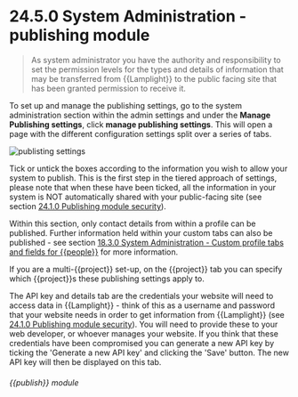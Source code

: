 # 24.5.0    System Administration - publishing module

> As system administrator you have the authority and responsibility to set the permission levels for the types and details of information that may be transferred from {{Lamplight}} to the public facing site that has been granted permission to receive it. 

To set up and manage the publishing settings, go to the system administration section within the admin settings and under the **Manage Publishing settings**, click **manage publishing settings**. This will open a page with the different configuration settings split over a series of tabs.

![publisting settings]({{imgpath}}215a.png)

Tick or untick the boxes according to the information you wish to allow your system to publish. This is the first step in the tiered approach of settings, please note that when these have been ticked, all the information in your system is NOT automatically shared with your public-facing site (see section [24.1.0  Publishing module security](/help/index/v/{{version}}/p/24.1.0)).

Within this section, only contact details from within a profile can be published. Further information held within your custom tabs can also be published - see section [18.3.0  System Administration - Custom profile tabs and fields for {{people}}](/help/index/v/{{version}}/p/18.3.0) for more information.

If you are a multi-{{project}} set-up, on the {{project}} tab you can specify which {{project}}s these publishing settings apply to.

The API key and details tab are the credentials your website will need to access data in {{Lamplight}} - think of this as a username and password that your website needs in order to get information from {{Lamplight}} (see [24.1.0  Publishing module security](/help/index/v/{{version}}/p/24.1.0)). You will need to provide these to your web developer, or whoever manages your website. If you think that these credentials have been compromised you can generate a new API key by ticking the 'Generate a new API key' and clicking the 'Save' button. The new API key will then be displayed on this tab. 

###### {{publish}} module

